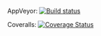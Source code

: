 AppVeyor: [![Build status](https://ci.appveyor.com/api/projects/status/vk06jv7920a9569m?svg=true)](https://ci.appveyor.com/project/StoikoNeykov/onlineshop)

Coveralls: [![Coverage Status](https://coveralls.io/repos/github/StoikoNeykov/OnlineShop/badge.svg?branch=master)](https://coveralls.io/github/StoikoNeykov/OnlineShop?branch=master)